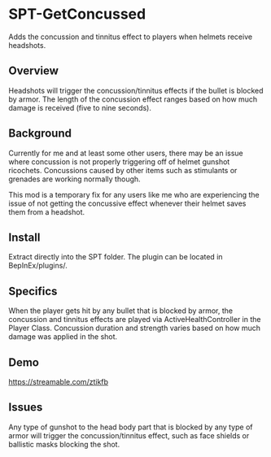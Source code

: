 # SPT-GetConcussed
Adds the concussion and tinnitus effect to players when helmets receive headshots.

## **Overview**
Headshots will trigger the concussion/tinnitus effects if the bullet is blocked by armor.  The length of the concussion effect ranges based on how much damage is received (five to nine seconds).

## **Background**
Currently for me and at least some other users, there may be an issue where concussion is not properly triggering off of helmet gunshot ricochets.  Concussions caused by other items such as stimulants or grenades are working normally though.  

This mod is a temporary fix for any users like me who are experiencing the issue of not getting the concussive effect whenever their helmet saves them from a headshot.

## **Install**
Extract directly into the SPT folder.  The plugin can be located in BepInEx/plugins/.

## **Specifics**
When the player gets hit by any bullet that is blocked by armor, the concussion and tinnitus effects are played via ActiveHealthController in the Player Class.  Concussion duration and strength varies based on how much damage was applied in the shot.

## **Demo**

https://streamable.com/ztikfb

## **Issues**
Any type of gunshot to the head body part that is blocked by any type of armor will trigger the concussion/tinnitus effect, such as face shields or ballistic masks blocking the shot.
